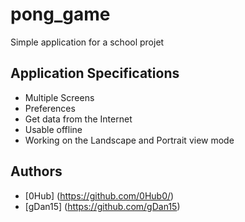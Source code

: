 # pong_game
Simple application for a school projet

## Application Specifications
* Multiple Screens
* Preferences
* Get data from the Internet
* Usable offline
* Working on the Landscape and Portrait view mode

## Authors
* [0Hub] (https://github.com/0Hub0/)
* [gDan15] (https://github.com/gDan15)
